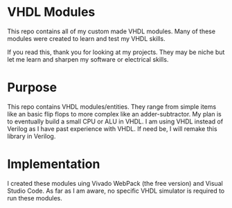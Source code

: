 # VHDL Modules
This repo contains all of my custom made VHDL modules. Many of these modules were created to learn and test my VHDL skills.

If you read this, thank you for looking at my projects. They may be niche but let me learn and sharpen my software or electrical skills.

# Purpose
This repo contains VHDL modules/entities. They range from simple items like an basic flip flops to more complex like an adder-subtractor. My plan is
to eventually build a small CPU or ALU in VHDL. I am using VHDL instead of Verilog as I have past experience with VHDL. If need be, I will
remake this library in Verilog.

# Implementation
I created these modules uing Vivado WebPack (the free version) and Visual Studio Code. As far as I am aware, no specific VHDL simulator is
required to run these modules.

